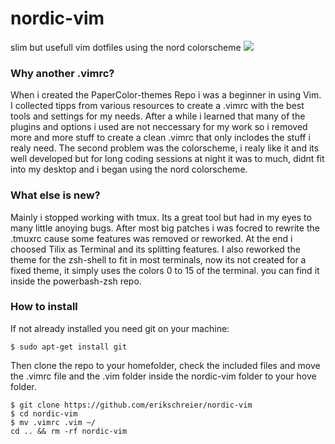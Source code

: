 # nordic-vim
slim but usefull vim dotfiles using the nord colorscheme
<a href="https://i.imgur.com/T6IY6Mc.png">
  <img src="https://imgur.com/T6IY6Mcl.png" />
</a>


### Why another .vimrc?

When i created the PaperColor-themes Repo i was a beginner in using Vim. I collected tipps from various resources to create a .vimrc with the best tools and settings for my needs.
After a while i learned that many of the plugins and options i used are not neccessary for my work so i removed more and more stuff to create a clean .vimrc that only inclodes the stuff i realy need.
The second problem was the colorscheme, i realy like it and its well developed but for long coding sessions at night it was to much, didnt fit into my desktop and i began using the nord colorscheme.


### What else is new?

Mainly i stopped working with tmux. Its a great tool but had in my eyes to many little anoying bugs. After most big patches i was focred to rewrite the .tmuxrc cause some features was removed or reworked. At the end i choosed Tilix as Terminal and its splitting features.
I also reworked the theme for the zsh-shell to fit in most terminals, now its not created for a fixed theme, it simply uses the colors 0 to 15 of the terminal. you can find it inside the powerbash-zsh repo.

### How to install

If not already installed you need git on your machine:

    $ sudo apt-get install git
     
Then clone the repo to your homefolder, check the included files and move the .vimrc file and the .vim folder inside the nordic-vim folder to your hove folder.

    $ git clone https://github.com/erikschreier/nordic-vim
    $ cd nordic-vim
    $ mv .vimrc .vim ~/
    cd .. && rm -rf nordic-vim
     
